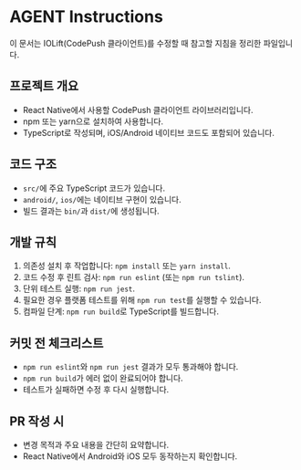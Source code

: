 # AGENT Instructions

이 문서는 IOLift(CodePush 클라이언트)를 수정할 때 참고할 지침을 정리한 파일입니다.

## 프로젝트 개요
- React Native에서 사용할 CodePush 클라이언트 라이브러리입니다.
- npm 또는 yarn으로 설치하여 사용합니다.
- TypeScript로 작성되며, iOS/Android 네이티브 코드도 포함되어 있습니다.

## 코드 구조
- `src/`에 주요 TypeScript 코드가 있습니다.
- `android/`, `ios/`에는 네이티브 구현이 있습니다.
- 빌드 결과는 `bin/`과 `dist/`에 생성됩니다.

## 개발 규칙
1. 의존성 설치 후 작업합니다: `npm install` 또는 `yarn install`.
2. 코드 수정 후 린트 검사: `npm run eslint` (또는 `npm run tslint`).
3. 단위 테스트 실행: `npm run jest`.
4. 필요한 경우 플랫폼 테스트를 위해 `npm run test`를 실행할 수 있습니다.
5. 컴파일 단계: `npm run build`로 TypeScript를 빌드합니다.

## 커밋 전 체크리스트
- `npm run eslint`와 `npm run jest` 결과가 모두 통과해야 합니다.
- `npm run build`가 에러 없이 완료되어야 합니다.
- 테스트가 실패하면 수정 후 다시 실행합니다.

## PR 작성 시
- 변경 목적과 주요 내용을 간단히 요약합니다.
- React Native에서 Android와 iOS 모두 동작하는지 확인합니다.
